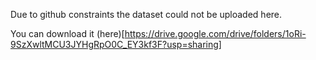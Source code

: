 Due to github constraints the dataset could not be uploaded here. 

You can download it (here)[https://drive.google.com/drive/folders/1oRi-9SzXwltMCU3JYHgRpO0C_EY3kf3F?usp=sharing]

